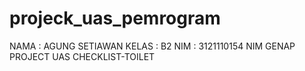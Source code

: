# projeck_uas_pemrogram

NAMA : AGUNG SETIAWAN
KELAS : B2
NIM : 3121110154
 NIM GENAP 
 PROJECT UAS CHECKLIST-TOILET
